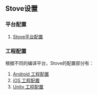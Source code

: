 ## Stove设置


### 平台配置

1. [Stove平台配置](Stove/developer.md)

### 工程配置

根据不同的编译平台，Stove的配置部分有：

1. [Android 工程配置]( Stove/android.md)
2. [iOS 工程配置]( Stove/ios.md)
3. [Unity 工程配置]( Stove/unity.md)


